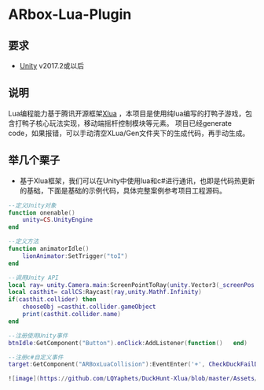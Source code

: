 
# ARbox-Lua-Plugin #

## 要求 ##

* [Unity](https://unity3d.com/get-unity/download) v2017.2或以后

## 说明 ##

Lua编程能力基于腾讯开源框架[Xlua](https://github.com/Tencent/xLua) ，本项目是使用纯lua编写的打鸭子游戏，包含打鸭子核心玩法实现，移动端摇杆控制模块等元素。
项目已经generate code，如果报错，可以手动清空XLua/Gen文件夹下的生成代码，再手动生成。

## 举几个栗子 ##

* 基于Xlua框架，我们可以在Unity中使用lua和c#进行通讯，也即是代码热更新的基础，下面是基础的示例代码，具体完整案例参考项目工程源码。

```Lua
--定义Unity对象
function onenable()  
	unity=CS.UnityEngine
end

--定义方法
function animatorIdle()
	lionAnimator:SetTrigger("toI")
end

--调用Unity API
local ray= unity.Camera.main:ScreenPointToRay(unity.Vector3(_screenPos.x,_screenPos.y,0))
local casthit= callCS:Raycast(ray,unity.Mathf.Infinity)
if(casthit.collider) then 
	chooseObj =casthit.collider.gameObject
	print(casthit.collider.name)
end

--注册使用Unity事件
btnIdle:GetComponent("Button").onClick:AddListener(function()   end)

--注册c#自定义事件
target:GetComponent("ARBoxLuaCollision"):EventEnter('+', CheckDuckFailDown)

![image](https://github.com/LQYaphets/DuckHunt-Xlua/blob/master/Assets/DuckHunt/Duck%20Hunt%20Case/Game%20Resources/duckHunt.gif)

